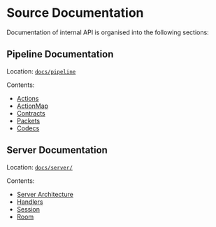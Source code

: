 # Source Documentation

Documentation of internal API is organised into the following sections:

## Pipeline Documentation
Location: [`docs/pipeline`](/docs/pipeline/)

Contents:

- [Actions](/docs/pipeline/Actions.md)
- [ActionMap](/docs/pipeline/ActionMap.md)
- [Contracts](/docs/pipeline/Contracts.md)
- [Packets](/docs/pipeline/Packets.md)
- [Codecs](/docs/pipeline/Codecs.md)


## Server Documentation
Location: [`docs/server/`](/docs/server/)

Contents:

- [Server Architecture](/docs/server/Architecture.md)
- [Handlers](/docs/server/Handlers.md)
- [Session](/docs/server/Session.md)
- [Room](/docs/server/Room.md)